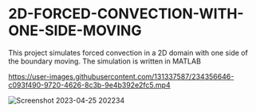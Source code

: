 # 2D-FORCED-CONVECTION-WITH-ONE-SIDE-MOVING

This project simulates forced convection in a 2D domain with one side of the boundary moving. The simulation is written in MATLAB


https://user-images.githubusercontent.com/131337587/234356646-c093f490-9720-4626-8c3b-9e4b392e2fc5.mp4

![Screenshot 2023-04-25 202234](https://user-images.githubusercontent.com/131337587/234356886-571cb1bb-f277-4629-8da4-6e3433623739.jpg)
